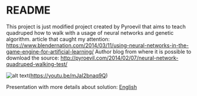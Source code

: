 # README #

This project is just modified project created by Pyroevil that aims to teach quadruped how to walk with a usage of neural networks and genetic algorithm.
article that caught my attention: https://www.blendernation.com/2014/03/11/using-neural-networks-in-the-game-engine-for-artificial-learning/
Author blog from where it is possible to download the source:
http://pyroevil.com/2014/02/07/neural-network-quadruped-walking-test/

![alt text](https://j.gifs.com/RgVxpO.gif)(https://youtu.be/mJaI2bnaq9Q)

Presentation with more details about solution:
[English](https://github.com/adrijanik/neural-network-with-genetic-algorithm/blob/master/project_nnetga/ml_eng_project.pdf)



